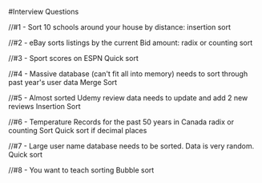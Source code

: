 #Interview Questions

//#1 - Sort 10 schools around your house by distance:
insertion sort

//#2 - eBay sorts listings by the current Bid amount:
radix or counting sort

//#3 - Sport scores on ESPN
Quick sort

//#4 - Massive database (can't fit all into memory) needs to sort through past year's user data
Merge Sort

//#5 - Almost sorted Udemy review data needs to update and add 2 new reviews
Insertion Sort

//#6 - Temperature Records for the past 50 years in Canada
radix or counting Sort
Quick sort if decimal places

//#7 - Large user name database needs to be sorted. Data is very random.
Quick sort

//#8 - You want to teach sorting
Bubble sort
